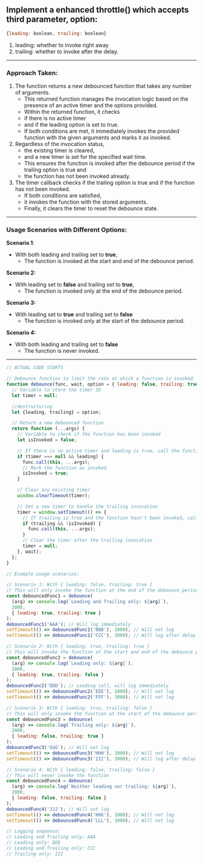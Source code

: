 ## Implement a enhanced throttle() which accepts third parameter, option: 

```js
{leading: boolean, trailing: boolean}

```

1. leading: whether to invoke right away
2. trailing: whether to invoke after the delay.

----

### Approach Taken:

1. The function returns a new debounced function that takes any number of arguments. 
   - This returned function manages the invocation logic based on the presence of an active timer and the options provided.
   - Within the returned function, it checks 
   - if there is no active timer 
   - and if the leading option is set to true. 
   - If both conditions are met, it immediately invokes the provided function with the given arguments and marks it as invoked.
2. Regardless of the invocation status, 
   - the existing timer is cleared, 
   - and a new timer is set for the specified wait time. 
   - This ensures the function is invoked after the debounce period if the trailing option is true and
   - the function has not been invoked already.
3. The timer callback checks if the trailing option is true and if the function has not been invoked. 
   - If both conditions are satisfied, 
   - it invokes the function with the stored arguments.
   - Finally, it clears the timer to reset the debounce state.

----

### Usage Scenarios with Different Options:

**Scenario 1**: 
- With both leading and trailing set to **true**, 
  - The function is invoked at the start and end of the debounce period.

**Scenario 2:** 
- With leading set to **false** and trailing set to **true**,
  - The function is invoked only at the end of the debounce period. 


**Scenario 3:** 
- With leading set to **true** and trailing set to **false**
  - The function is invoked only at the start of the debounce period. 

**Scenario 4:** 
- With both leading and trailing set to **false**
    - The function is never invoked.
----

```js
// ACTUAL CODE STARTS

// Debounce function to limit the rate at which a function is invoked
function debounce(func, wait, option = { leading: false, trailing: true }) {
  // Variable to store the timer ID
  let timer = null;

  //destructuring
  let {leading, trailing} = option;

  // Return a new debounced function
  return function (...args) {
    // Variable to check if the function has been invoked
    let isInvoked = false;

    // If there is no active timer and leading is true, call the function immediately
    if (timer === null && leading) {
      func.call(this, ...args);
      // Mark the function as invoked
      isInvoked = true;
    }

    // Clear any existing timer
    window.clearTimeout(timer);

    // Set a new timer to handle the trailing invocation
    timer = window.setTimeout(() => {
      // If trailing is true and the function hasn't been invoked, call the function
      if (trailing && !isInvoked) {
        func.call(this, ...args);
      }
      // Clear the timer after the trailing invocation
      timer = null;
    }, wait);
  };
}

// Example usage scenarios:

// Scenario 1: With { leading: false, trailing: true }
// This will only invoke the function at the end of the debounce period
const debouncedFunc1 = debounce(
  (arg) => console.log(`Leading and Trailing only: ${arg}`),
  2000,
  { leading: true, trailing: true }
);
debouncedFunc1('AAA'); // Will log immediately
setTimeout(() => debouncedFunc1('BBB'), 1000); // Will not log
setTimeout(() => debouncedFunc1('CCC'), 3000); // Will log after delay

// Scenario 2: With { leading: true, trailing: true }
// This will invoke the function at the start and end of the debounce period
const debouncedFunc2 = debounce(
  (arg) => console.log(`Leading only: ${arg}`),
  2000,
  { leading: true, trailing: false }
);
debouncedFunc2('DDD'); // Leading call, will log immediately
setTimeout(() => debouncedFunc2('EEE'), 1000); // Will not log
setTimeout(() => debouncedFunc2('FFF'), 3000); // Will not log

// Scenario 3: With { leading: true, trailing: false }
// This will only invoke the function at the start of the debounce period
const debouncedFunc3 = debounce(
  (arg) => console.log(`Trailing only: ${arg}`),
  2000,
  { leading: false, trailing: true }
);
debouncedFunc3('GGG'); // Will not log
setTimeout(() => debouncedFunc3('HHH'), 1000); // Will not log
setTimeout(() => debouncedFunc3('III'), 3000); // Will log after delay

// Scenario 4: With { leading: false, trailing: false }
// This will never invoke the function
const debouncedFunc4 = debounce(
  (arg) => console.log(`Neither leading nor trailing: ${arg}`),
  2000,
  { leading: false, trailing: false }
);
debouncedFunc4('JJJ'); // Will not log
setTimeout(() => debouncedFunc4('KKK'), 1000); // Will not log
setTimeout(() => debouncedFunc4('LLL'), 3000); // Will not log

// Logging sequence:
// Leading and Trailing only: AAA
// Leading only: DDD
// Leading and Trailing only: CCC
// Trailing only: III
```
